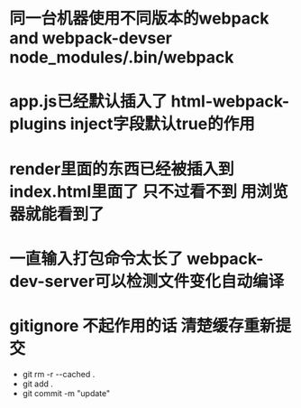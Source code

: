 # 同一台机器使用不同版本的webpack and webpack-devser  node_modules/.bin/webpack
# app.js已经默认插入了 html-webpack-plugins inject字段默认true的作用 
# render里面的东西已经被插入到index.html里面了 只不过看不到 用浏览器就能看到了
# 一直输入打包命令太长了 webpack-dev-server可以检测文件变化自动编译
# gitignore 不起作用的话 清楚缓存重新提交 
+ git rm -r --cached .
+ git add .
+ git commit -m "update"